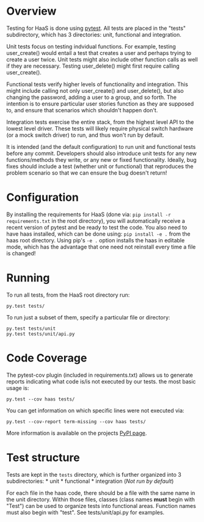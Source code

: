 # Overview

Testing for HaaS is done using [pytest][1]. All tests
are placed in the "tests" subdirectory, which has 3 directories: unit,
functional and integration.

Unit tests focus on testing indvidual functions. For example, testing
user_create() would entail a test that creates a user and perhaps trying
to create a user twice. Unit tests might also include other function calls
as well if they are necessary. Testing user_delete() might first require
calling user_create().

Functional tests verify higher levels of functionality and integration. This
might include calling not only user_create() and user_delete(), but also
changing the password, adding a user to a group, and so forth. The intention
is to ensure particular user stories function as they are supposed to,
and ensure that scenarios which shouldn't happen don't.

Integration tests exercise the entire stack, from the highest level API to
the lowest level driver. These tests will likely require physical switch
hardware (or a mock switch driver) to run, and thus won't run by default.

It is intended (and the default configuration) to run unit and functional
tests before any commit. Developers should also introduce unit tests for any
new functions/methods they write, or any new or fixed functionality. Ideally,
bug fixes should include a test (whether unit or functional) that reproduces
the problem scenario so that we can ensure the bug doesn't return!

# Configuration

By installing the requirements for HaaS (done via: `pip install -r
requirements.txt` in the root directory), you will automatically receive
a recent version of pytest and be ready to test the code. You also need
to have haas installed, which can be done using: `pip install -e .` from
the haas root directory. Using pip's `-e .` option installs the haas in
editable mode, which has the advantage that one need not reinstall every
time a file is changed!

# Running

To run all tests, from the HaaS root directory run:

    py.test tests/

To run just a subset of them, specify a particular file or directory:

    py.test tests/unit
    py.test tests/unit/api.py

# Code Coverage

The pytest-cov plugin (included in requirements.txt) allows us to
generate reports indicating what code is/is not executed by our tests.
the most basic usage is:

    py.test --cov haas tests/

You can get information on which specific lines were not executed via:

    py.test --cov-report term-missing --cov haas tests/

More information is available on the projects [PyPI page][2].

# Test structure

Tests are kept in the `tests` directory, which is further organized into
3 subdirectories: * unit * functional * integration \(*Not run by default*\)

For each file in the haas code, there should be a file with the same name in
the unit directory. Within those files, classes \(class names **must** begin
with "Test"\) can be used to organize tests into functional areas. Function
names must also begin with "test". See tests/unit/api.py for examples.

[1]: http://pytest.org/
[2]: https://pypi.python.org/pypi/pytest-cov
